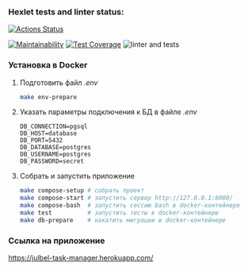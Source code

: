 ### Hexlet tests and linter status:
[![Actions Status](https://github.com/yulia633/php-project-lvl4/workflows/hexlet-check/badge.svg)](https://github.com/yulia633/php-project-lvl4/actions)


[![Maintainability](https://api.codeclimate.com/v1/badges/e8f6eafa501c2c3f3290/maintainability)](https://codeclimate.com/github/yulia633/php-project-lvl4/maintainability)
[![Test Coverage](https://api.codeclimate.com/v1/badges/e8f6eafa501c2c3f3290/test_coverage)](https://codeclimate.com/github/yulia633/php-project-lvl4/test_coverage)
![linter and tests](https://github.com/yulia633/php-project-lvl4/workflows/linter%20and%20tests/badge.svg)


### Установка в Docker

1. Подготовить файл *.env*

    ```sh
    make env-prepare
    ```

2. Указать параметры подключения к БД в файле *.env*

    ```dotenv
    DB_CONNECTION=pgsql
    DB_HOST=database
    DB_PORT=5432
    DB_DATABASE=postgres
    DB_USERNAME=postgres
    DB_PASSWORD=secret
    ```

3. Собрать и запустить приложение

    ```sh
    make compose-setup # собрать проект
    make compose-start # запустить сервер http://127.0.0.1:8000/
    make compose-bash  # запустить сессию bash в docker-контейнере
    make test          # запустить тесты в docker-контейнере
    make db-prepare    # накатить миграции в docker-контейнере
    ```

### Ссылка на приложение

https://julbel-task-manager.herokuapp.com/
